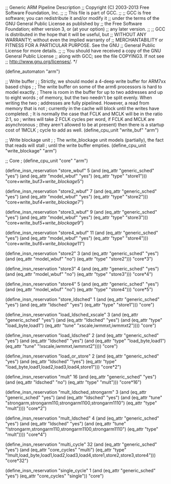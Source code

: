 ;; Generic ARM Pipeline Description
;; Copyright (C) 2003-2013 Free Software Foundation, Inc.
;;
;; This file is part of GCC.
;;
;; GCC is free software; you can redistribute it and/or modify it
;; under the terms of the GNU General Public License as published by
;; the Free Software Foundation; either version 3, or (at your option)
;; any later version.
;;
;; GCC is distributed in the hope that it will be useful, but
;; WITHOUT ANY WARRANTY; without even the implied warranty of
;; MERCHANTABILITY or FITNESS FOR A PARTICULAR PURPOSE.  See the GNU
;; General Public License for more details.
;;
;; You should have received a copy of the GNU General Public License
;; along with GCC; see the file COPYING3.  If not see
;; <http://www.gnu.org/licenses/>.  */

(define_automaton "arm")

;; Write buffer
;
; Strictly, we should model a 4-deep write buffer for ARM7xx based chips
;
; The write buffer on some of the arm6 processors is hard to model exactly.
; There is room in the buffer for up to two addresses and up to eight words
; of memory, but the two needn't be split evenly.  When writing the two
; addresses are fully pipelined.  However, a read from memory that is not
; currently in the cache will block until the writes have completed.
; It is normally the case that FCLK and MCLK will be in the ratio 2:1, so
; writes will take 2 FCLK cycles per word, if FCLK and MCLK are asynchronous
; (they aren't allowed to be at present) then there is a startup cost of 1MCLK
; cycle to add as well.
(define_cpu_unit "write_buf" "arm")

;; Write blockage unit
;
; The write_blockage unit models (partially), the fact that reads will stall
; until the write buffer empties.
(define_cpu_unit "write_blockage" "arm")

;; Core
;
(define_cpu_unit "core" "arm")

(define_insn_reservation "store_wbuf" 5
  (and (eq_attr "generic_sched" "yes")
       (and (eq_attr "model_wbuf" "yes")
       	    (eq_attr "type" "store1")))
  "core+write_buf*3+write_blockage*5")

(define_insn_reservation "store2_wbuf" 7
  (and (eq_attr "generic_sched" "yes")
       (and (eq_attr "model_wbuf" "yes")
	    (eq_attr "type" "store2")))
  "core+write_buf*4+write_blockage*7")

(define_insn_reservation "store3_wbuf" 9
  (and (eq_attr "generic_sched" "yes")
       (and (eq_attr "model_wbuf" "yes")
	    (eq_attr "type" "store3")))
  "core+write_buf*5+write_blockage*9")

(define_insn_reservation "store4_wbuf" 11
  (and (eq_attr "generic_sched" "yes")
       (and (eq_attr "model_wbuf" "yes")
            (eq_attr "type" "store4")))
  "core+write_buf*6+write_blockage*11")

(define_insn_reservation "store2" 3
  (and (eq_attr "generic_sched" "yes")
       (and (eq_attr "model_wbuf" "no")
            (eq_attr "type" "store2")))
  "core*3")

(define_insn_reservation "store3" 4
  (and (eq_attr "generic_sched" "yes")
       (and (eq_attr "model_wbuf" "no")
            (eq_attr "type" "store3")))
  "core*4")

(define_insn_reservation "store4" 5
  (and (eq_attr "generic_sched" "yes")
       (and (eq_attr "model_wbuf" "no")
	    (eq_attr "type" "store4")))
  "core*5")

(define_insn_reservation "store_ldsched" 1
  (and (eq_attr "generic_sched" "yes")
       (and (eq_attr "ldsched" "yes") 
	    (eq_attr "type" "store1")))
  "core")

(define_insn_reservation "load_ldsched_xscale" 3
  (and (eq_attr "generic_sched" "yes")
       (and (eq_attr "ldsched" "yes") 
	    (and (eq_attr "type" "load_byte,load1")
	         (eq_attr "tune" "xscale,iwmmxt,iwmmxt2"))))
  "core")

(define_insn_reservation "load_ldsched" 2
  (and (eq_attr "generic_sched" "yes")
       (and (eq_attr "ldsched" "yes") 
	    (and (eq_attr "type" "load_byte,load1")
	         (eq_attr "tune" "!xscale,iwmmxt,iwmmxt2"))))
  "core")

(define_insn_reservation "load_or_store" 2
  (and (eq_attr "generic_sched" "yes")
       (and (eq_attr "ldsched" "!yes") 
	    (eq_attr "type" "load_byte,load1,load2,load3,load4,store1")))
  "core*2")

(define_insn_reservation "mult" 16
  (and (eq_attr "generic_sched" "yes")
       (and (eq_attr "ldsched" "no") (eq_attr "type" "mult")))
  "core*16")

(define_insn_reservation "mult_ldsched_strongarm" 3
  (and (eq_attr "generic_sched" "yes")
       (and (eq_attr "ldsched" "yes") 
	    (and (eq_attr "tune"
		  "strongarm,strongarm110,strongarm1100,strongarm1110")
	         (eq_attr "type" "mult"))))
  "core*2")

(define_insn_reservation "mult_ldsched" 4
  (and (eq_attr "generic_sched" "yes")
       (and (eq_attr "ldsched" "yes") 
	    (and (eq_attr "tune"
		  "!strongarm,strongarm110,strongarm1100,strongarm1110")
	         (eq_attr "type" "mult"))))
  "core*4")

(define_insn_reservation "multi_cycle" 32
  (and (eq_attr "generic_sched" "yes")
       (and (eq_attr "core_cycles" "multi")
            (eq_attr "type" "!mult,load_byte,load1,load2,load3,load4,store1,store2,store3,store4")))
  "core*32")

(define_insn_reservation "single_cycle" 1
  (and (eq_attr "generic_sched" "yes")
       (eq_attr "core_cycles" "single"))
  "core")
